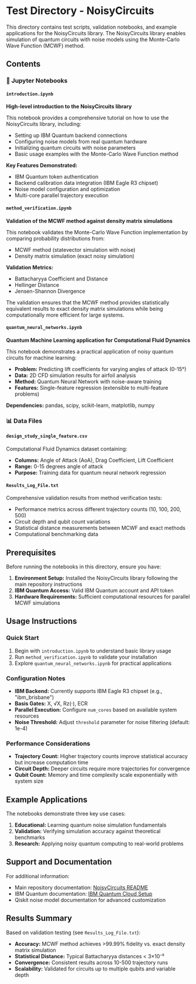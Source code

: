 # Test Directory - NoisyCircuits

This directory contains test scripts, validation notebooks, and example applications for the NoisyCircuits library. The NoisyCircuits library enables simulation of quantum circuits with noise models using the Monte-Carlo Wave Function (MCWF) method.

## Contents

### 📓 Jupyter Notebooks

#### `introduction.ipynb`
**High-level introduction to the NoisyCircuits library**

This notebook provides a comprehensive tutorial on how to use the NoisyCircuits library, including:
- Setting up IBM Quantum backend connections
- Configuring noise models from real quantum hardware
- Initializing quantum circuits with noise parameters
- Basic usage examples with the Monte-Carlo Wave Function method

**Key Features Demonstrated:**
- IBM Quantum token authentication
- Backend calibration data integration (IBM Eagle R3 chipset)
- Noise model configuration and optimization
- Multi-core parallel trajectory execution

#### `method_verification.ipynb`
**Validation of the MCWF method against density matrix simulations**

This notebook validates the Monte-Carlo Wave Function implementation by comparing probability distributions from:
- MCWF method (statevector simulation with noise)
- Density matrix simulation (exact noisy simulation)

**Validation Metrics:**
- Battacharyya Coefficient and Distance
- Hellinger Distance  
- Jensen-Shannon Divergence

The validation ensures that the MCWF method provides statistically equivalent results to exact density matrix simulations while being computationally more efficient for large systems.

#### `quantum_neural_networks.ipynb`
**Quantum Machine Learning application for Computational Fluid Dynamics**

This notebook demonstrates a practical application of noisy quantum circuits for machine learning:
- **Problem:** Predicting lift coefficients for varying angles of attack (0-15°)
- **Data:** 2D CFD simulation results for airfoil analysis
- **Method:** Quantum Neural Network with noise-aware training
- **Features:** Single-feature regression (extensible to multi-feature problems)

**Dependencies:** pandas, scipy, scikit-learn, matplotlib, numpy

### 📊 Data Files

#### `design_study_single_feature.csv`
Computational Fluid Dynamics dataset containing:
- **Columns:** Angle of Attack (AoA), Drag Coefficient, Lift Coefficient
- **Range:** 0-15 degrees angle of attack
- **Purpose:** Training data for quantum neural network regression

#### `Results_Log_File.txt`
Comprehensive validation results from method verification tests:
- Performance metrics across different trajectory counts (10, 100, 200, 500)
- Circuit depth and qubit count variations
- Statistical distance measurements between MCWF and exact methods
- Computational benchmarking data

## Prerequisites

Before running the notebooks in this directory, ensure you have:

1. **Environment Setup:** Installed the NoisyCircuits library following the main repository instructions
2. **IBM Quantum Access:** Valid IBM Quantum account and API token
3. **Hardware Requirements:** Sufficient computational resources for parallel MCWF simulations

## Usage Instructions

### Quick Start
1. Begin with `introduction.ipynb` to understand basic library usage
2. Run `method_verification.ipynb` to validate your installation
3. Explore `quantum_neural_networks.ipynb` for practical applications

### Configuration Notes
- **IBM Backend:** Currently supports IBM Eagle R3 chipset (e.g., "ibm_brisbane")
- **Basis Gates:** X, √X, Rz(·), ECR
- **Parallel Execution:** Configure `num_cores` based on available system resources
- **Noise Threshold:** Adjust `threshold` parameter for noise filtering (default: 1e-4)

### Performance Considerations
- **Trajectory Count:** Higher trajectory counts improve statistical accuracy but increase computation time
- **Circuit Depth:** Deeper circuits require more trajectories for convergence
- **Qubit Count:** Memory and time complexity scale exponentially with system size

## Example Applications

The notebooks demonstrate three key use cases:
1. **Educational:** Learning quantum noise simulation fundamentals
2. **Validation:** Verifying simulation accuracy against theoretical benchmarks  
3. **Research:** Applying noisy quantum computing to real-world problems

## Support and Documentation

For additional information:
- Main repository documentation: [NoisyCircuits README](../README.md)
- IBM Quantum documentation: [IBM Quantum Cloud Setup](https://quantum.cloud.ibm.com/docs/en/guides/cloud-setup)
- Qiskit noise model documentation for advanced customization

## Results Summary

Based on validation testing (see `Results_Log_File.txt`):
- **Accuracy:** MCWF method achieves >99.99% fidelity vs. exact density matrix simulation
- **Statistical Distance:** Typical Battacharyya distances < 3×10⁻⁵
- **Convergence:** Consistent results across 10-500 trajectory runs
- **Scalability:** Validated for circuits up to multiple qubits and variable depth